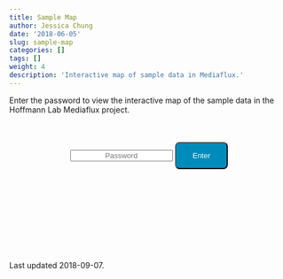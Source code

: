 ```yaml
---
title: Sample Map
author: Jessica Chung
date: '2018-06-05'
slug: sample-map
categories: []
tags: []
weight: 4
description: 'Interactive map of sample data in Mediaflux.'
---
```


Enter the password to view the interactive map of the sample data in the 
Hoffmann Lab Mediaflux project.

<!-- 

https://github.com/matteobrusa/Password-protection-for-static-pages

Input a string, hash it, then try to access map using the hash as part of the URL.

But can't check if URL is successful since it requires on checking status codes
across domains. After password is entered, load URL in new window and if the
password is incorrect, just lead to a 'Page Not found' page.

-->

<div style="width: 400px; height: 200px; margin:auto; margin-top:50px; text-align:center">				
  <input style="text-align: center" id="password" type="password" placeholder="Password" />
  <button id="loginbutton" type="button" style="padding: 15px 30px; color: white; background-color: #008CBA; border-radius: 8px; margin:auto">Enter</button>
</div>

<script type="text/javascript" src="https://code.jquery.com/jquery-1.12.0.min.js"></script>
<script type="text/javascript" src="https://rawcdn.githack.com/chrisveness/crypto/7067ee62f18c76dd4a9d372a00e647205460b62b/sha1.js"></script>

<script type="text/javascript">
	"use strict";
	
	function loadPage(pwd) {
		var hash = pwd;
		hash = Sha1.hash(pwd);
		var url = "http://45.113.235.8/secret/" + hash + "/sample_map.html";
    window.open(url, '_blank');
	}
	
	$("#loginbutton").on("click", function() {
		loadPage($("#password").val());
	});
	
	$("#password").keypress(function(e) {
		if (e.which == 13) {
			loadPage($("#password").val());
		}
	});
	
	$("#password").focus();
	
	$(document).ready(function() {
	  $("#loginbutton").hover(function() {
	    $(this).css("background-color", "#2E53A5");
	  }, function() {
	    $(this).css("background-color", "#008CBA");
	  });
  });
	
</script>


Last updated 2018-09-07.